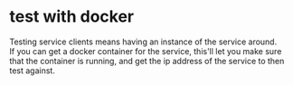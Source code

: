 # test with docker

Testing service clients means having an instance of the service around.  
If you can get a docker container for the service, this'll let you make sure that the container is running,
and get the ip address of the service to then test against.
